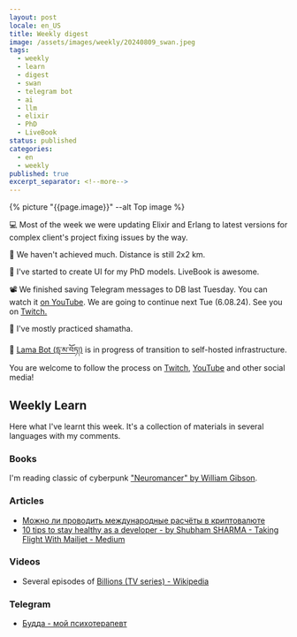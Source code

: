```yaml
---
layout: post
locale: en_US
title: Weekly digest
image: /assets/images/weekly/20240809_swan.jpeg
tags:
  - weekly
  - learn
  - digest
  - swan
  - telegram bot
  - ai
  - llm
  - elixir
  - PhD
  - LiveBook
status: published
categories:
  - en
  - weekly
published: true
excerpt_separator: <!--more-->
---
```

{% picture "{{page.image}}" --alt Top image %}

💻 Most of the week we were updating Elixir and Erlang to latest versions for complex client's project fixing issues by the way.

🏃 We haven't achieved much. Distance is still 2x2 km.

🔬 I've started to create UI for my PhD models. LiveBook is awesome.

📽️ We finished saving Telegram messages to DB last Tuesday. You can watch it [on YouTube](https://youtu.be/BJF0G3V9AhE). We are going to continue next Tue (6.08.24). See you on [Twitch.](https://www.twitch.tv/war1and)

🪷  I've mostly practiced shamatha.

 📿 [Lama Bot (དླ་མ་བོཏ།)](https://t.me/compassion_lama_bot) is in progress of transition to self-hosted infrastructure. You are welcome to follow the process on [Twitch](https://www.twitch.tv/war1and), [YouTube](https://www.youtube.com/watch?v=8osAamu3GlU&list=PLX764RemXwZZ_XfWfV8tq1PvoM4Ebcdo8&pp=gAQBiAQB) and other social media!

<!--more-->

## Weekly Learn
Here what I've learnt this week. It's a collection of materials  in several languages with my comments.

### Books
I'm reading classic of cyberpunk ["Neuromancer" by William Gibson](https://en.wikipedia.org/wiki/Neuromancer).

### Articles
- [Можно ли проводить международные расчёты в криптовалюте](https://allo.tochka.com/news/ved-crypto?referer1=allo_email_newsletter&utm_source=email&utm_medium=direct&utm_campaign=newsletter-22-08-05&utm_term=sub&utm_content=all-base)
- [10 tips to stay healthy as a developer - by Shubham SHARMA - Taking Flight With Mailjet - Medium](https://medium.com/taking-flight-with-mailjet/10-tips-to-stay-healthy-as-a-developer-3b17b77e16a6)

### Videos
- Several episodes of [Billions (TV series) - Wikipedia](https://en.wikipedia.org/wiki/Billions_(TV_series))

### Telegram
- [Будда - мой психотерапевт](https://t.me/Buddha_is_my_theropist_ru)
